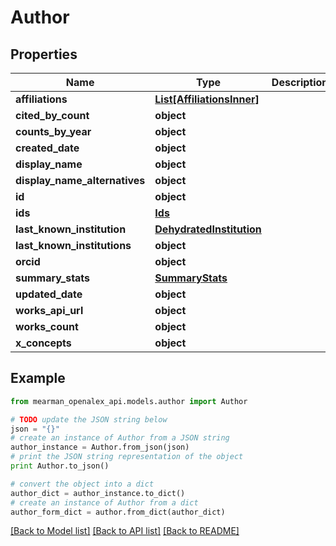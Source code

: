 # Author


## Properties

Name | Type | Description | Notes
------------ | ------------- | ------------- | -------------
**affiliations** | [**List[AffiliationsInner]**](AffiliationsInner.md) |  | [optional] 
**cited_by_count** | **object** |  | [optional] 
**counts_by_year** | **object** |  | [optional] 
**created_date** | **object** |  | [optional] 
**display_name** | **object** |  | 
**display_name_alternatives** | **object** |  | [optional] 
**id** | **object** |  | 
**ids** | [**Ids**](Ids.md) |  | [optional] 
**last_known_institution** | [**DehydratedInstitution**](DehydratedInstitution.md) |  | [optional] 
**last_known_institutions** | **object** |  | [optional] 
**orcid** | **object** |  | [optional] 
**summary_stats** | [**SummaryStats**](SummaryStats.md) |  | [optional] 
**updated_date** | **object** |  | [optional] 
**works_api_url** | **object** |  | [optional] 
**works_count** | **object** |  | [optional] 
**x_concepts** | **object** |  | [optional] 

## Example

```python
from mearman_openalex_api.models.author import Author

# TODO update the JSON string below
json = "{}"
# create an instance of Author from a JSON string
author_instance = Author.from_json(json)
# print the JSON string representation of the object
print Author.to_json()

# convert the object into a dict
author_dict = author_instance.to_dict()
# create an instance of Author from a dict
author_form_dict = author.from_dict(author_dict)
```
[[Back to Model list]](../README.md#documentation-for-models) [[Back to API list]](../README.md#documentation-for-api-endpoints) [[Back to README]](../README.md)


